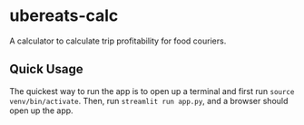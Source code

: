 # ubereats-calc
A calculator to calculate trip profitability for food couriers. 

## Quick Usage
The quickest way to run the app is to open up a terminal and first run `source venv/bin/activate`.
Then, run `streamlit run app.py`, and a browser should open up the app.

